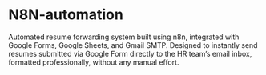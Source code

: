 # N8N-automation
Automated resume forwarding system built using n8n, integrated with Google Forms, Google Sheets, and Gmail SMTP. Designed to instantly send resumes submitted via Google Form directly to the HR team’s email inbox, formatted professionally, without any manual effort.
